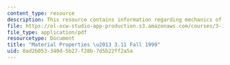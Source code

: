 ```yaml
---
content_type: resource
description: This resource contains information regarding mechanics of materials.
file: https://ol-ocw-studio-app-production.s3.amazonaws.com/courses/3-11-mechanics-of-materials-fall-1999/8ad2b053340d5b27f28b7d5b22ff2a5a_MIT3_11F99_props.pdf
file_type: application/pdf
resourcetype: Document
title: "Material Properties \u2013 3.11 Fall 1999"
uid: 8ad2b053-340d-5b27-f28b-7d5b22ff2a5a
---
```

